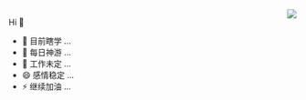 <img align="right" src="https://github-readme-stats.vercel.app/api?username=xxxcrel&show_icons=true&icon_color=805AD5&text_color=718096&bg_color=ffffff&hide_title=true" />

Hi 👋

- 🔭 目前瞎学 ...
- 🌱 每日神游 ...
- 🤔 工作未定 ...
- 😄 感情稳定 ...
- ⚡ 继续加油 ...
